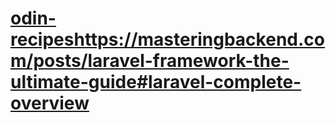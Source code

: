 # [odin-recipes](https://masteringbackend.com/posts/laravel-framework-the-ultimate-guide#laravel-complete-overview)https://masteringbackend.com/posts/laravel-framework-the-ultimate-guide#laravel-complete-overview
